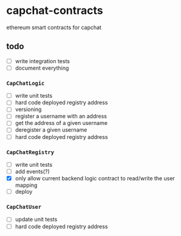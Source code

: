 # capchat-contracts
ethereum smart contracts for capchat

## todo
- [ ] write integration tests
- [ ] document everything

### `CapChatLogic`
- [ ] write unit tests
- [ ] hard code deployed registry address
- [ ] versioning
- [ ] register a username with an address
- [ ] get the address of a given username
- [ ] deregister a given username
- [ ] hard code deployed registry address

### `CapChatRegistry`
- [ ] write unit tests
- [ ] add events(?)
- [x] only allow current backend logic contract to read/write the user mapping
- [ ] deploy

### `CapChatUser`
- [ ] update unit tests
- [ ] hard code deployed registry address
